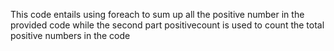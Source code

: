 This code entails using foreach to sum up all the positive number in the provided code 
while the second part positivecount is used to count the total positive numbers in the code 